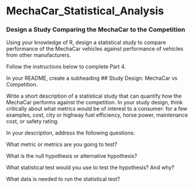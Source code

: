 # MechaCar_Statistical_Analysis

### Design a Study Comparing the MechaCar to the Competition
Using your knowledge of R, design a statistical study to compare performance of the MechaCar vehicles against performance of vehicles from other manufacturers.

Follow the instructions below to complete Part 4.

In your README, create a subheading ## Study Design: MechaCar vs Competition.

Write a short description of a statistical study that can quantify how the MechaCar performs against the competition. In your study design, think critically about what metrics would be of interest to a consumer: for a few examples, cost, city or highway fuel efficiency, horse power, maintenance cost, or safety rating.

In your description, address the following questions:

What metric or metrics are you going to test?

What is the null hypothesis or alternative hypothesis?

What statistical test would you use to test the hypothesis? And why?

What data is needed to run the statistical test?

